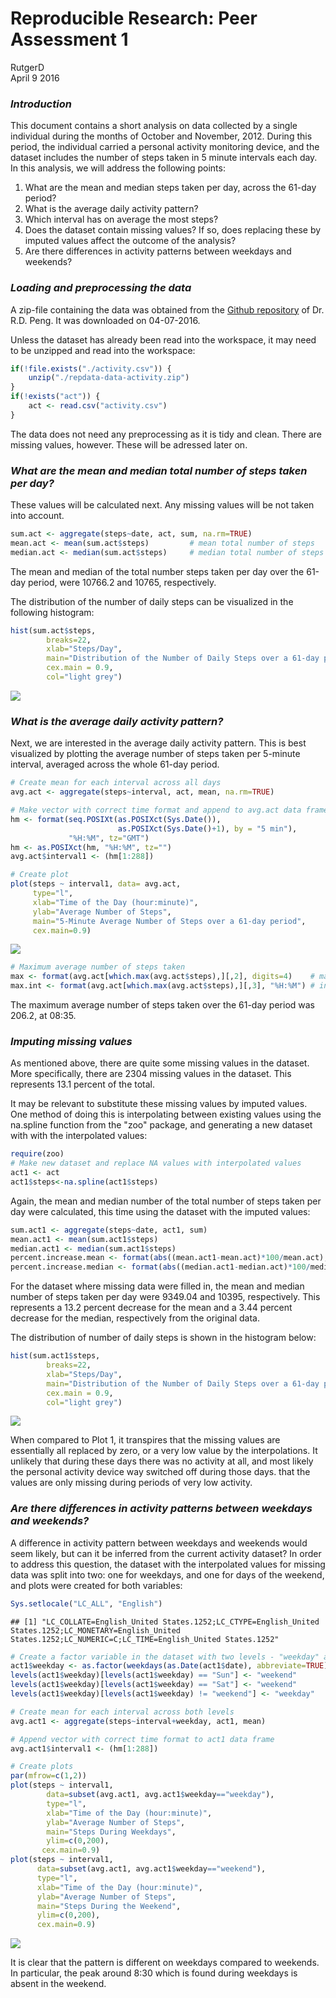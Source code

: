 # Reproducible Research: Peer Assessment 1
RutgerD  
April 9 2016  



### *Introduction*
This document contains a short analysis on data collected by a single individual during the months of October and November, 2012. During this period, the individual carried a personal activity monitoring device, and the dataset includes the number of steps taken in 5 minute intervals each day.
In this analysis, we will address the following points:

1. What are the mean and median steps taken per day, across the 61-day period?
2. What is the average daily activity pattern?
3. Which interval has on average the most steps?
4. Does the dataset contain missing values? If so, does replacing these by imputed values affect the outcome of the analysis?
5. Are there differences in activity patterns between weekdays and weekends?


### *Loading and preprocessing the data*
A zip-file containing the data was obtained from the [Github repository](https://github.com/rdpeng/RepData_PeerAssessment1) of Dr. R.D. Peng. It was downloaded on 04-07-2016.

Unless the dataset has already been read into the workspace, it may need to be unzipped and read into the workspace:

```r
if(!file.exists("./activity.csv")) {
    unzip("./repdata-data-activity.zip")
}
if(!exists("act")) {
    act <- read.csv("activity.csv")
}
```
The data does not need any preprocessing as it is tidy and clean. There are missing values, however. These will be adressed later on.


### *What are the mean and median total number of steps taken per day?*
These values will be calculated next. Any missing values will be not taken into account.

```r
sum.act <- aggregate(steps~date, act, sum, na.rm=TRUE)
mean.act <- mean(sum.act$steps)         # mean total number of steps
median.act <- median(sum.act$steps)     # median total number of steps
```
The mean and median of the total number steps taken per day over the 61-day period, were 10766.2 and 10765, respectively.


The distribution of the number of daily steps can be visualized in the following histogram:

```r
hist(sum.act$steps,
        breaks=22,
        xlab="Steps/Day",
        main="Distribution of the Number of Daily Steps over a 61-day period",
        cex.main = 0.9,
        col="light grey")
```

![](PA1_template_files/figure-html/plot1-1.png)<!-- -->

### *What is the average daily activity pattern?*
Next, we are interested in the average daily activity pattern. This is best visualized by plotting the average number of steps taken per 5-minute interval, averaged across the whole 61-day period.

```r
# Create mean for each interval across all days
avg.act <- aggregate(steps~interval, act, mean, na.rm=TRUE)

# Make vector with correct time format and append to avg.act data frame
hm <- format(seq.POSIXt(as.POSIXct(Sys.Date()),
                        as.POSIXct(Sys.Date()+1), by = "5 min"),
             "%H:%M", tz="GMT")
hm <- as.POSIXct(hm, "%H:%M", tz="")
avg.act$interval1 <- (hm[1:288])

# Create plot
plot(steps ~ interval1, data= avg.act,
     type="l",
     xlab="Time of the Day (hour:minute)",
     ylab="Average Number of Steps",
     main="5-Minute Average Number of Steps over a 61-day period",
     cex.main=0.9)
```

![](PA1_template_files/figure-html/plot2-1.png)<!-- -->

```r
# Maximum average number of steps taken
max <- format(avg.act[which.max(avg.act$steps),][,2], digits=4)    # maximum
max.int <- format(avg.act[which.max(avg.act$steps),][,3], "%H:%M") # interval of maximum
```

The maximum average number of steps taken over the 61-day period was 206.2, at 08:35.


### *Imputing missing values*
As mentioned above, there are quite some missing values in the dataset. More specifically, there are 2304 missing values in the dataset. This represents 13.1 percent of the total.

It may be relevant to substitute these missing values by imputed values. One method of doing this is interpolating between existing values using the na.spline function from the "zoo" package, and generating a new dataset with with the interpolated values:

```r
require(zoo)
# Make new dataset and replace NA values with interpolated values
act1 <- act
act1$steps<-na.spline(act1$steps)
```
Again, the mean and median number of the total number of steps taken per day were calculated, this time using the dataset with the imputed values:

```r
sum.act1 <- aggregate(steps~date, act1, sum)
mean.act1 <- mean(sum.act1$steps)
median.act1 <- median(sum.act1$steps)
percent.increase.mean <- format(abs((mean.act1-mean.act)*100/mean.act), digits=3)
percent.increase.median <- format(abs((median.act1-median.act)*100/median.act), digits=3)
```

For the dataset where missing data were filled in, the mean and median number of steps taken per day were 9349.04 and 10395, respectively. This represents a 13.2 percent decrease for the mean and a 3.44 percent decrease for the median, respectively from the original data.

The distribution of number of daily steps is shown in the histogram below:

```r
hist(sum.act1$steps,
        breaks=22,
        xlab="Steps/Day",
        main="Distribution of the Number of Daily Steps over a 61-day period",
        cex.main = 0.9,
        col="light grey")
```

![](PA1_template_files/figure-html/plot3-1.png)<!-- -->

When compared to Plot 1, it transpires that the missing values are essentially all replaced by zero, or a very low value by the interpolations. It unlikely that during these days there was no activity at all, and most likely the personal activity device way switched off during those days.  that the values are only missing during periods of very low activity.


### *Are there differences in activity patterns between weekdays and weekends?*
A difference in activity pattern between weekdays and weekends would seem likely, but can it be inferred from the current activity dataset?
In order to address this question, the dataset with the interpolated values for missing data was split into two: one for weekdays, and one for days of the weekend, and plots were created for both variables:

```r
Sys.setlocale("LC_ALL", "English")
```

```
## [1] "LC_COLLATE=English_United States.1252;LC_CTYPE=English_United States.1252;LC_MONETARY=English_United States.1252;LC_NUMERIC=C;LC_TIME=English_United States.1252"
```

```r
# Create a factor variable in the dataset with two levels - "weekday" and "weekend"
act1$weekday <- as.factor(weekdays(as.Date(act1$date), abbreviate=TRUE))
levels(act1$weekday)[levels(act1$weekday) == "Sun"] <- "weekend"
levels(act1$weekday)[levels(act1$weekday) == "Sat"] <- "weekend"
levels(act1$weekday)[levels(act1$weekday) != "weekend"] <- "weekday"

# Create mean for each interval across both levels
avg.act1 <- aggregate(steps~interval+weekday, act1, mean)

# Append vector with correct time format to act1 data frame
avg.act1$interval1 <- (hm[1:288])

# Create plots
par(mfrow=c(1,2))
plot(steps ~ interval1,
        data=subset(avg.act1, avg.act1$weekday=="weekday"),
        type="l",
        xlab="Time of the Day (hour:minute)",
        ylab="Average Number of Steps",
        main="Steps During Weekdays",
        ylim=c(0,200),
       cex.main=0.9)
plot(steps ~ interval1,
      data=subset(avg.act1, avg.act1$weekday=="weekend"),
      type="l",
      xlab="Time of the Day (hour:minute)",
      ylab="Average Number of Steps",
      main="Steps During the Weekend",
      ylim=c(0,200),
      cex.main=0.9)
```

![](PA1_template_files/figure-html/plot4-1.png)<!-- -->

It is clear that the pattern is different on weekdays compared to weekends. In particular, the peak around 8:30 which is found during weekdays is absent in the weekend.
